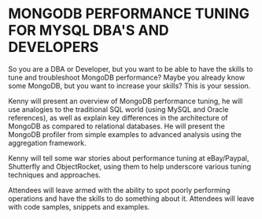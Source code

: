 # MONGODB PERFORMANCE TUNING FOR MYSQL DBA'S AND DEVELOPERS

So you are a DBA or Developer, but you want to be able to have the skills to tune and troubleshoot MongoDB performance? Maybe you already know some MongoDB, but you want to increase your skills? This is your session.

Kenny will present an overview of MongoDB performance tuning, he will use analogies to the traditional SQL world (using MySQL and Oracle references), as well as explain key differences in the architecture of MongoDB as compared to relational databases. He will present the MongoDB profiler from simple examples to advanced analysis using the aggregation framework.

Kenny will tell some war stories about performance tuning at eBay/Paypal, Shutterfly and ObjectRocket, using them to help underscore various tuning techniques and approaches.

Attendees will leave armed with the ability to spot poorly performing operations and have the skills to do something about it. Attendees will leave with code samples, snippets and examples.
